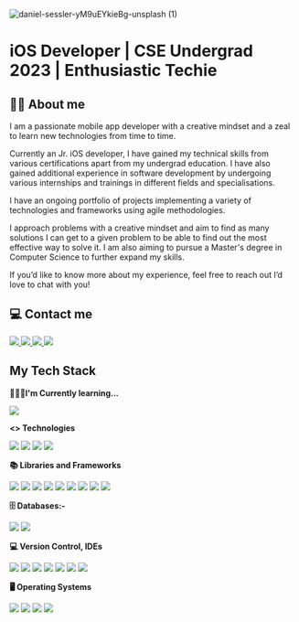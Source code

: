 ![daniel-sessler-yM9uEYkieBg-unsplash (1)](https://github.com/Omgandhi18/Omgandhi18/assets/81526761/7917349a-8a57-4a24-b582-7ecd9d5ef756)
<h1> iOS Developer | CSE Undergrad 2023 | Enthusiastic Techie</h1>
<h2>🤟🏻 About me</h2>
<p>
I am a passionate mobile app developer with a creative mindset and a zeal to learn new technologies from time to time.
</p>
<p>
Currently an Jr. iOS developer, I have gained my technical skills from various certifications apart from my undergrad education. I have also gained additional experience in software development by undergoing various internships and trainings in different fields and specialisations. 
</p>
<p>
I have an ongoing portfolio of projects implementing a variety of technologies and frameworks using agile methodologies. 
</p>
<p>
I approach problems with a creative mindset and aim to find as many solutions I can get to a given problem to be able to find out the most effective way to solve it. I am also aiming to pursue a Master's degree in Computer Science to further expand my skills.
</p>
<p>
If you’d like to know more about my experience, feel free to reach out I’d love to chat with you!
</p>
<h2>💻 Contact me</h2>
<a target = "_blank" href = "https://www.linkedin.com/in/om-gandhi-3734b71b4/">
  <img src="https://img.shields.io/badge/linkedin-0077B5?logo=linkedin&amp;logoColor=white&amp;style=for-the-badge" style="max-width: 100%;">
</a>
<a href = "mailto: omgandhi255@gmail.com">
  <img src="https://img.shields.io/badge/Mail-EA4335?logo=gmail&amp;logoColor=white&amp;style=for-the-badge" style="max-width: 100%;">
</a>
<a href = "https://instagram.com/om_gandhi_19?igshid=MzRlODBiNWFlZA==">
  <img src="https://img.shields.io/badge/Instagram-E4405F?logo=instagram&amp;logoColor=white&amp;style=for-the-badge" style="max-width: 100%;">
</a>
<a href = "https://omgandhi18.github.io/">
  <img src = "https://img.shields.io/badge/website-003049?style=for-the-badge&logo=About.me&logoColor=white">
</a>
<h2>My Tech Stack</h2>
<p>
  <p>
    <b>🧑🏻‍💻I'm Currently learning...</b>
  </p>
  <p>
    <a>
      <img src="https://img.shields.io/badge/Swift-F05138?logo=swift&amp;logoColor=white&amp;style=for-the-badge" style="max-width: 100%;">
    </a>
  </p>
  <p>
    <b><> Technologies</b>
  </p>
  <p>
    <a>
      <img src="https://img.shields.io/badge/Swift-F05138?logo=swift&amp;logoColor=white&amp;style=for-the-badge" style="max-width: 100%;">
    </a>
    <a>
      <img src="https://img.shields.io/badge/Java-F80000?logo=oracle&amp;logoColor=white&amp;style=for-the-badge" style="max-width: 100%;">
    </a>
    <a>
      <img src="https://img.shields.io/badge/Python-3776AB?logo=python&amp;logoColor=white&amp;style=for-the-badge" style="max-width: 100%;">
    </a>
     <a>
      <img src="https://img.shields.io/badge/C++-00599C?logo=cplusplus&amp;logoColor=white&amp;style=for-the-badge" style="max-width: 100%;">
    </a>
  </p>
  <p>
    <b>📚 Libraries and Frameworks</b>
  </p>
  <p>
    <a>
      <img src="https://img.shields.io/badge/Alamofire-ff5050?logo=&amp;logoColor=white&amp;style=for-the-badge" style="max-width: 100%;">
    </a>
     <a>
      <img src="https://img.shields.io/badge/Realm-39477F?logo=realm&amp;logoColor=white&amp;style=for-the-badge" style="max-width: 100%;">
    </a>
     <a>
      <img src="https://img.shields.io/badge/Flutter-02569B?logo=flutter&amp;logoColor=white&amp;style=for-the-badge" style="max-width: 100%;">
    </a>
    <a>
      <img src="https://img.shields.io/badge/ML Kit-4285F4?logo=googlelens&amp;logoColor=white&amp;style=for-the-badge" style="max-width: 100%;">
    </a>
    <a>
      <img src="https://img.shields.io/badge/Picasso-0099cc?logo=&amp;logoColor=black&amp;style=for-the-badge" style="max-width: 100%;">
    </a>
    <a>
      <img src="https://img.shields.io/badge/OpenCV-5C3EE8?logo=opencv&amp;logoColor=white&amp;style=for-the-badge" style="max-width: 100%;">
    </a>
     <a>
      <img src="https://img.shields.io/badge/Scikit Learn-F7931E?logo=scikitlearn&amp;logoColor=white&amp;style=for-the-badge" style="max-width: 100%;">
    </a>
     <a>
      <img src="https://img.shields.io/badge/Pandas-150458?logo=pandas&amp;logoColor=white&amp;style=for-the-badge" style="max-width: 100%;">
    </a>
     <a>
      <img src="https://img.shields.io/badge/Numpy-013243?logo=numpy&amp;logoColor=white&amp;style=for-the-badge" style="max-width: 100%;">
    </a>
  </p>
  <p>
    <b>🗄️ Databases:-</b>
  </p>
  <p>
     <a>
      <img src="https://img.shields.io/badge/SQLite-003B57?logo=sqlite&amp;logoColor=white&amp;style=for-the-badge" style="max-width: 100%;">
    </a>
    <a>
      <img src="https://img.shields.io/badge/Firebase-FFCA28?logo=firebase&amp;logoColor=black&amp;style=for-the-badge" style="max-width: 100%;">
    </a>
  </p>
  <p>
    <b>💻 Version Control, IDEs</b>
  </p>
  <p>
    <a>
      <img src="https://img.shields.io/badge/Github-181717?logo=github&amp;logoColor=white&amp;style=for-the-badge" style="max-width: 100%;">
    </a>
    <a>
      <img src="https://img.shields.io/badge/Bitbucket-0052CC?logo=bitbucket&amp;logoColor=white&amp;style=for-the-badge" style="max-width: 100%;">
    </a>
    <a>
      <img src="https://img.shields.io/badge/Xcode-147EFB?logo=xcode&amp;logoColor=white&amp;style=for-the-badge" style="max-width: 100%;">
    </a>
    <a>
      <img src="https://img.shields.io/badge/Android Studio-3DDC84?logo=androidstudio&amp;logoColor=white&amp;style=for-the-badge" style="max-width: 100%;">
    </a>
    <a>
      <img src="https://img.shields.io/badge/Intellij IDEA-000000?logo=intellijidea&amp;logoColor=white&amp;style=for-the-badge" style="max-width: 100%;">
    </a>
    <a>
      <img src="https://img.shields.io/badge/PyCharm-000000?logo=pycharm&amp;logoColor=white&amp;style=for-the-badge" style="max-width: 100%;">
    </a>
    <a>
      <img src="https://img.shields.io/badge/Arduino IDE-00878F?logo=arduino&amp;logoColor=white&amp;style=for-the-badge" style="max-width: 100%;">
    </a>    
  </p>
  <p>
    <b>🖥️ Operating Systems</b>
  </p>
  <p>
    <a>
      <img src="https://img.shields.io/badge/iOS-000000?logo=ios&amp;logoColor=white&amp;style=for-the-badge" style="max-width: 100%;">
    </a> 
    <a>
      <img src="https://img.shields.io/badge/macOS-000000?logo=macos&amp;logoColor=white&amp;style=for-the-badge" style="max-width: 100%;">
    </a>
    <a>
      <img src="https://img.shields.io/badge/Android-3DDC84?logo=android&amp;logoColor=white&amp;style=for-the-badge" style="max-width: 100%;">
    </a>
    <a>
      <img src="https://img.shields.io/badge/Windows-0078D6?logo=windows10&amp;logoColor=white&amp;style=for-the-badge" style="max-width: 100%;">
    </a>
  </p>
</p>

